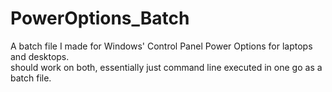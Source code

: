 # PowerOptions_Batch
A batch file I made for Windows' Control Panel Power Options for laptops and desktops. <br>
should work on both, essentially just command line executed in one go as a batch file.
